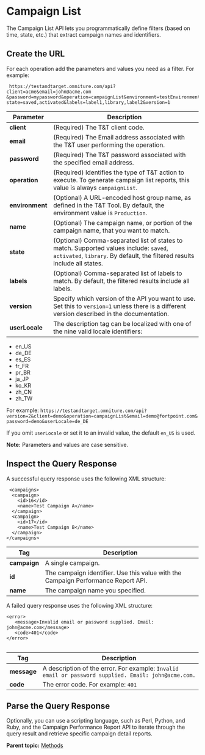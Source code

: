 # Campaign List

The Campaign List API lets you programmatically define filters \(based on time, state, etc.\) that extract campaign names and identifiers.

## Create the URL

For each operation add the parameters and values you need as a filter. For example:

```
 https://testandtarget.omniture.com/api?client=acme&email=john@acme.com​&password=mypassword&operation=campaignList&environment=testEnvironment&name=test&​state=saved,activated&labels=label1,library,label2&version=1
```

| Parameter | Description |
|-------------|---------------|
|**client** | \(Required\) The T&T client code. |
| **email** | \(Required\) The Email address associated with the T&T user performing the operation. |
| **password** | \(Required\) The T&T password associated with the specified email address. |
|**operation** | \(Required\) Identifies the type of T&T action to execute. To generate campaign list reports, this value is always `campaignList`. |
| **environment** | \(Optional\) A URL-encoded host group name, as defined in the T&T Tool. By default, the environment value is `Production`. |
| **name** | \(Optional\) The campaign name, or portion of the campaign name, that you want to match. |
| **state** | \(Optional\) Comma-separated list of states to match. Supported values include: `saved`, `activated`, `library`. By default, the filtered results include all states. |
| **labels** | \(Optional\) Comma-separated list of labels to match. By default, the filtered results include all labels. |
|**version** | Specify which version of the API you want to use. Set this to `version=1` unless there is a different version described in the documentation. |
|**userLocale** | The description tag can be localized with one of the nine valid locale identifiers: |

-   en\_US
-   de\_DE
-   es\_ES
-   fr\_FR
-   pr\_BR
-   ja\_JP
-   ko\_KR
-   zh\_CN
-   zh\_TW

 For example: `https://testandtarget.omniture.com/api?version=2&client=demo&operation=campaignList&email=demo@fortpoint.com&password=demo&userLocale=de_DE` 

 If you omit `userLocale` or set it to an invalid value, the default `en_US` is used.

**Note:** Parameters and values are case sensitive.

## Inspect the Query Response

A successful query response uses the following XML structure:

```
 <campaigns>
  <campaign>
    <id>16</id>
    <name>Test Campaign A</name>
  </campaign>
  <campaign>
    <id>17</id>
    <name>Test Campaign B</name>
  </campaign>
</campaigns>
```

|Tag|Description|
|---|-----------|
|**campaign** | A single campaign. |
| **id** | The campaign identifier. Use this value with the Campaign Performance Report API. |
| **name** | The campaign name you specified. |

A failed query response uses the following XML structure:

```
<error>
   <message>Invalid email or password supplied. Email: john@acme.com</message>
   <code>401</code>
</error> 


```

|Tag|Description|
|---|-----------|
|**message** | A description of the error. For example: `Invalid email or password supplied. Email: john@acme.com.`|
| **code** | The error code. For example: `401` |

## Parse the Query Response

Optionally, you can use a scripting language, such as Perl, Python, and Ruby, and the Campaign Performance Report API to iterate through the query result and retrieve specific campaign detail reports.

**Parent topic:** [Methods](../campaign_state/r_Test_and_Target_API_Sample_Code.md)

